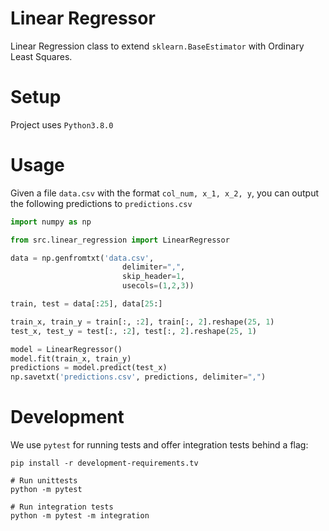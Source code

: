 # Linear Regressor

Linear Regression class to extend `sklearn.BaseEstimator` with Ordinary Least Squares.

# Setup

Project uses `Python3.8.0`

# Usage
Given a file `data.csv` with the format `col_num, x_1, x_2, y`, you can output the following predictions to `predictions.csv`

```python
import numpy as np

from src.linear_regression import LinearRegressor

data = np.genfromtxt('data.csv',
                         delimiter=",",
                         skip_header=1,
                         usecols=(1,2,3))

train, test = data[:25], data[25:]

train_x, train_y = train[:, :2], train[:, 2].reshape(25, 1)
test_x, test_y = test[:, :2], test[:, 2].reshape(25, 1)

model = LinearRegressor()
model.fit(train_x, train_y)
predictions = model.predict(test_x)
np.savetxt('predictions.csv', predictions, delimiter=",")
```

# Development

We use `pytest` for running tests and offer integration tests behind a flag:

```
pip install -r development-requirements.tv

# Run unittests
python -m pytest

# Run integration tests
python -m pytest -m integration

```